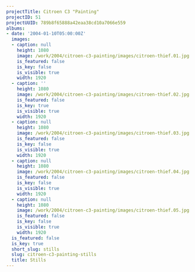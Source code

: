 ```yaml
---
projectTitle: Citroen C3 "Painting"
projectID: 51
projectUUID: 789b8f65888a42eaa38cd10a7066e559
albums:
- date: '2004-01-10T05:00:00Z'
  images:
  - caption: null
    height: 1080
    image: /work/2004/citroen-c3-painting/images/citroen-thief.01.jpg
    is_featured: false
    is_key: false
    is_visible: true
    width: 1920
  - caption: ''
    height: 1080
    image: /work/2004/citroen-c3-painting/images/citroen-thief.02.jpg
    is_featured: false
    is_key: true
    is_visible: true
    width: 1920
  - caption: null
    height: 1080
    image: /work/2004/citroen-c3-painting/images/citroen-thief.03.jpg
    is_featured: false
    is_key: false
    is_visible: true
    width: 1920
  - caption: null
    height: 1080
    image: /work/2004/citroen-c3-painting/images/citroen-thief.04.jpg
    is_featured: false
    is_key: false
    is_visible: true
    width: 1920
  - caption: null
    height: 1080
    image: /work/2004/citroen-c3-painting/images/citroen-thief.05.jpg
    is_featured: false
    is_key: false
    is_visible: true
    width: 1920
  is_featured: false
  is_key: true
  short_slug: stills
  slug: citroen-c3-painting-stills
  title: Stills
---
```

